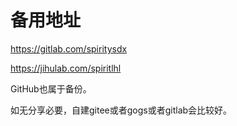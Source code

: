 # 备用地址

https://gitlab.com/spiritysdx

https://jihulab.com/spiritlhl

GitHub也属于备份。

如无分享必要，自建gitee或者gogs或者gitlab会比较好。
